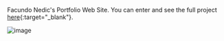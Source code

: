 Facundo Nedic's Portfolio Web Site.
You can enter and see the full project [here](https://facundo-nedic.zeabur.app/){:target="_blank"}.

![image](https://github.com/fnedic/portfolio/assets/107435558/9babf96b-6b04-4c76-995d-2b54d4865428)
